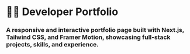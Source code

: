 # 🧑‍💻 Developer Portfolio

### A responsive and interactive portfolio page built with Next.js, Tailwind CSS, and Framer Motion, showcasing full-stack projects, skills, and experience. 
